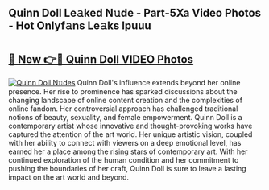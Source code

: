 ## Quinn Doll Le𝚊ked N𝚞de - Part-5Xa Video Photos - Hot Onlyf𝚊ns Le𝚊ks lpuuu

# <h2><a href="http://ab102.deff.icu/?id=Quinn+Doll">🔗 New 👉🔴 Quinn Doll VIDEO Photos</a></h2>

[![Quinn Doll N𝚞des](https://i.imgur.com/rIISA9y.gif)](http://ab102.deff.icu/?id=Quinn+Doll)
Quinn Doll's influence extends beyond her online presence. Her rise to prominence has sparked discussions about the changing landscape of online content creation and the complexities of online fandom. Her controversial approach has challenged traditional notions of beauty, sexuality, and female empowerment. Quinn Doll is a contemporary artist whose innovative and thought-provoking works have captured the attention of the art world. Her unique artistic vision, coupled with her ability to connect with viewers on a deep emotional level, has earned her a place among the rising stars of contemporary art. With her continued exploration of the human condition and her commitment to pushing the boundaries of her craft, Quinn Doll is sure to leave a lasting impact on the art world and beyond.
